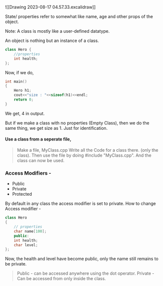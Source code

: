 
![[Drawing 2023-08-17 04.57.33.excalidraw]]

State/ properties refer to somewhat like name, age and other props of the object.

Note: A class is mostly like a user-defined datatype.

An object is nothing but an instance of a class.

```cpp
class Hero {
    //properties
    int health;
};
```

Now, if we do, 
```cpp
int main()
{
    Hero h1;
    cout<<"size : "<<sizeof(h1)<<endl;
    return 0;
}
```

We get, 4 in output.

But if we make a class with no properties (Empty Class), then we do the same thing, we get size as 1. Just for identification.

#### Use a class from a seperate file, 
> Make a file, MyClass.cpp
> Write all the Code for a class there. (only the class).
> Then use the file by doing #include "MyClass.cpp".
> And the class can now be used.

### Access Modifiers - 
* Public
* Private
* Protected 

By default in any class the access modifier is set to private.
 How to change Access modifier - 
```cpp
class Hero
{
    // properties
    char name[100];
    public:
    int health;
    char level;
};
```

Now, the health and level have become public, only the name still remains to be private.

> Public - can be accessed anywhere using the dot operator.
> Private - Can be accessed from only inside the class.


